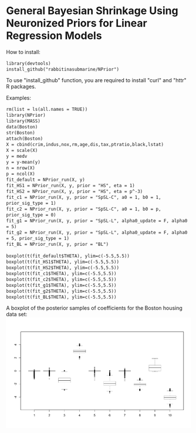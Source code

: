 # General Bayesian Shrinkage Using Neuronized Priors for Linear Regression Models

How to install:
```
library(devtools)
install_github("rabbitinasubmarine/NPrior")
```
To use "install_github" function, you are required to install "curl" and "httr" R packages.

Examples:
```
rm(list = ls(all.names = TRUE))
library(NPrior)
library(MASS)
data(Boston)
str(Boston)
attach(Boston)
X = cbind(crim,indus,nox,rm,age,dis,tax,ptratio,black,lstat)
X = scale(X)
y = medv
y = y-mean(y)
n = nrow(X)
p = ncol(X)
fit_default = NPrior_run(X, y)
fit_HS1 = NPrior_run(X, y, prior = "HS", eta = 1)
fit_HS2 = NPrior_run(X, y, prior = "HS", eta = p^-3)
fit_c1 = NPrior_run(X, y, prior = "SpSL-C", a0 = 1, b0 = 1, prior_sig_type = 1) 
fit_c2 = NPrior_run(X, y, prior = "SpSL-C", a0 = 1, b0 = p, prior_sig_type = 0) 
fit_g1 = NPrior_run(X, y, prior = "SpSL-L", alpha0_update = F, alpha0 = 5) 
fit_g2 = NPrior_run(X, y, prior = "SpSL-L", alpha0_update = F, alpha0 = 5, prior_sig_type = 1) 
fit_BL = NPrior_run(X, y, prior = "BL") 

boxplot(t(fit_default$THETA), ylim=c(-5.5,5.5))
boxplot(t(fit_HS1$THETA), ylim=c(-5.5,5.5))
boxplot(t(fit_HS2$THETA), ylim=c(-5.5,5.5))
boxplot(t(fit_c1$THETA), ylim=c(-5.5,5.5))
boxplot(t(fit_c2$THETA), ylim=c(-5.5,5.5))
boxplot(t(fit_g1$THETA), ylim=c(-5.5,5.5))
boxplot(t(fit_g2$THETA), ylim=c(-5.5,5.5))
boxplot(t(fit_BL$THETA), ylim=c(-5.5,5.5))
```

A boxplot of the posterior samples of coefficients for the Boston housing data set: 
![alt text](boxplot_ex.png "Logo Title Text 1")
